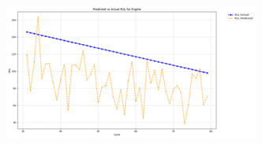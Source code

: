 ![comparision](https://github.com/KaranRajPradhan/CMAPSS-RUL-Prediction/blob/main/models/rul_comparison_plots/engine_2_rul_comparison.png)
